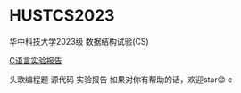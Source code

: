 # HUSTCS2023
华中科技大学2023级
数据结构试验(CS)  

[C语言实验报告](https://github.com/Ilosyi/losyi.github.io/tree/main/%E7%BC%96%E7%A8%8B%E5%AE%9E%E9%AA%8C%E8%AF%BE%E5%92%8C%E5%A4%B4%E6%AD%8C/%E8%BD%AF%E4%BB%B6%E5%B7%A5%E7%A8%8BC%E8%AF%AD%E8%A8%80%E5%AE%9E%E9%AA%8C)  

头歌编程题
源代码 实验报告
如果对你有帮助的话，欢迎star😊
c
